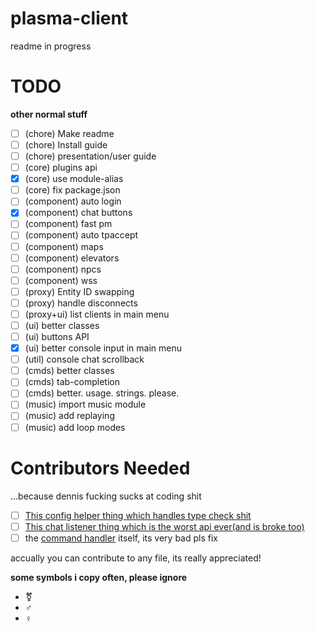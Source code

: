 # plasma-client
readme in progress


# TODO

**other normal stuff**
- [ ] (chore) Make readme
- [ ] (chore) Install guide
- [ ] (chore) presentation/user guide
- [ ] (core) plugins api
- [x] (core) use module-alias
- [ ] (core) fix package.json
- [ ] (component) auto login
- [x] (component) chat buttons
- [ ] (component) fast pm
- [ ] (component) auto tpaccept
- [ ] (component) maps
- [ ] (component) elevators
- [ ] (component) npcs
- [ ] (component) wss
- [ ] (proxy) Entity ID swapping
- [ ] (proxy) handle disconnects
- [ ] (proxy+ui) list clients in main menu
- [ ] (ui) better classes
- [ ] (ui) buttons API
- [x] (ui) better console input in main menu
- [ ] (util) console chat scrollback
- [ ] (cmds) better classes
- [ ] (cmds) tab-completion
- [ ] (cmds) better. usage. strings. please.
- [ ] (music) import music module
- [ ] (music) add replaying
- [ ] (music) add loop modes

# Contributors Needed
...because dennis fucking sucks at coding shit

- [ ] [This config helper thing which handles type check shit](./src/classes/ConfigHelper.js)
- [ ] [This chat listener thing which is the worst api ever(and is broke too)](./src/classes/ChatListener.js)
- [ ] the [command handler](./src/commands/Handler.js) itself, its very bad pls fix

accually you can contribute to any file, its really appreciated!

**some symbols i copy often, please ignore**
- ⚧
- ♂
- ♀